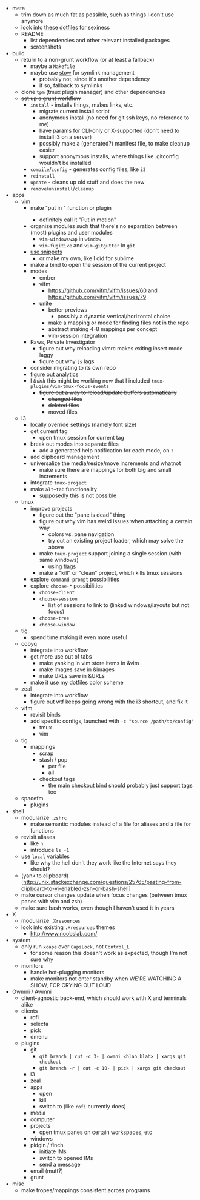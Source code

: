 - meta
	- trim down as much fat as possible, such as things I don't use anymore
	- look into [these dotfiles](https://github.com/xero/dotfiles) for sexiness
	- README
		- list dependencies and other relevant installed packages
		- screenshots
- build
	- return to a non-grunt workflow (or at least a fallback)
		- maybe a `Makefile`
		- maybe use [stow](http://www.gnu.org/software/stow/) for symlink management
			- probably not, since it's another dependency
			- if so, fallback to symlinks
	- clone `tpm` (tmux plugin manager) and other dependencies
	- ~~set up a grunt workflow~~
		- `install` - installs things, makes links, etc.
			- migrate current install script
			- anonymous install (no need for git ssh keys, no reference to me)
			- have params for CLI-only or X-supported (don't need to install i3 on a server)
			- possibly make a (generated?) manifest file, to make cleanup easier
			- support anonymous installs, where things like .gitconfig wouldn't be installed
		- `compile`/`config` - generates config files, like `i3`
		- `reinstall`
		- `update` - cleans up old stuff and does the new
		- `remove`/`uninstall`/`cleanup`
- apps
	- vim
		- make "put in <motion>" function or plugin
			- definitely call it "Put in motion"
		- organize modules such that there's no separation between (most) plugins and user modules
			- `vim-windowswap` in `window`
			- `vim-fugitive` and `vim-gitgutter` in `git`
		- [use snippets](https://medium.com/brigade-engineering/sharpen-your-vim-with-snippets-767b693886db)
			- or make my own, like I did for sublime
		- make a <localleader> bind to open the session of the current project
		- modes
			- ember
			- vifm
				- https://github.com/vifm/vifm/issues/60 and https://github.com/vifm/vifm/issues/79
			- unite
				- better previews
					- possibly a dynamic vertical/horizontal choice
				- make a mapping or mode for finding files not in the repo
				- abstract making 4-8 mappings per concept
				- vim-session integration
		- Raws, Private Investigator
			- figure out why reloading vimrc makes exiting insert mode laggy
			- figure out why `[s` lags
		- consider migrating to its own repo
		- [figure out analytics](http://www.drbunsen.org/vim-croquet/)
		- I _think_ this might be working now that I included `tmux-plugins/vim-tmux-focus-events`
			- ~~figure out a way to reload/update buffers automatically~~
				- ~~changed files~~
				- ~~deleted files~~
				- ~~moved files~~
	- i3
		- locally override settings (namely font size)
		- get current tag
			- open tmux session for current tag
		- break out modes into separate files
			- add a generated help notification for each mode, on `?`
		- add clipboard management
		- universalize the media/resize/move increments and whatnot
			- make sure there are mappings for both big and small increments
		- integrate `tmux-project`
		- make `alt+tab` functionality
			- supposedly this is not possible
	- tmux
		- improve projects
			- figure out the "pane is dead" thing
			- figure out why vim has weird issues when attaching a certain way
				- colors vs. pane navigation
				- try out an existing project loader, which may solve the above
			- make `tmux-project` support joining a single session (with same windows)
				- using [flags](http://www.bahmanm.com/blogs/command-line-options-how-to-parse-in-bash-using-getopt)
			- make a "kill" or "clean" project, which kills tmux sessions
		- explore `command-prompt` possibilities
		- explore `choose-*` possibilities
			- `choose-client`
			- `choose-session`
				- list of sessions to link to (linked windows/layouts but not focus)
			- `choose-tree`
			- `choose-window`
	- tig
		- spend time making it even more useful
	- copyq
		- integrate into workflow
		- get more use out of tabs
			- make yanking in vim store items in &vim
			- make images save in &images
			- make URLs save in &URLs
		- make it use my dotfiles color scheme
	- zeal
		- integrate into workflow
		- figure out wtf keeps going wrong with the i3 shortcut, and fix it
	- vifm
		- revisit binds
		- add specific configs, launched with `-c "source /path/to/config"`
			- tmux
			- vim
	- tig
		- mappings
			- scrap
			- stash / pop
				- per file
				- all
			- checkout tags
				- the main checkout bind should probably just support tags too
	- spacefm
		- plugins
- shell
	- modularize `.zshrc`
		- make semantic modules instead of a file for aliases and a file for functions
	- revisit aliases
		- like `h`
		- introduce `ls -1`
	- use `local` variables
		- like why the hell don't they work like the Internet says they should?
	- (yank to clipboard)[http://unix.stackexchange.com/questions/25765/pasting-from-clipboard-to-vi-enabled-zsh-or-bash-shell]
	- make cursor changes update when focus changes (between tmux panes with vim and zsh)
	- make sure bash works, even though I haven't used it in years
- X
	- modularize `.Xresources`
	- look into existing `.Xresources` themes
		- http://www.noobslab.com/
- system
	- only run `xcape` over `CapsLock`, not `Control_L`
		- for some reason this doesn't work as expected, though I'm not sure why
	- monitors
		- handle hot-plugging monitors
		- make monitors not enter standby when WE'RE WATCHING A SHOW, FOR CRYING OUT LOUD
- Owmni / Awmni
	- client-agnostic back-end, which should work with X and terminals alike
	- clients
		- rofi
		- selecta
		- pick
		- dmenu
	- plugins
		- git
			- `git branch | cut -c 3- | owmni <blah blah> | xargs git checkout`
			- `git branch -r | cut -c 10- | pick | xargs git checkout`
		- i3
		- zeal
		- apps
			- open
			- kill
			- switch to (like `rofi` currently does)
		- media
		- computer
		- projects
			- open tmux panes on certain workspaces, etc
		- windows
		- pidgin / finch
			- initiate IMs
			- switch to opened IMs
			- send a message
		- email (mutt?)
		- grunt
- misc
	- make tropes/mappings consistent across programs
